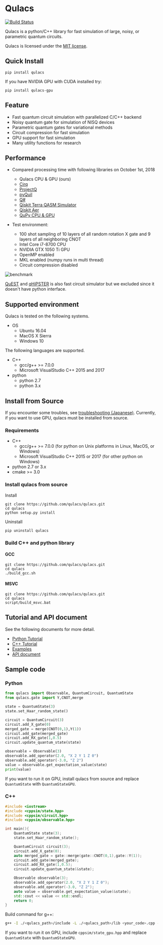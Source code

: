  
# Qulacs
[![Build Status](https://travis-ci.org/qulacs/qulacs.svg?branch=master)](https://travis-ci.org/qulacs/qulacs)

Qulacs is a python/C++ library for fast simulation of large, noisy, or parametric quantum circuits.

Qulacs is licensed under the [MIT license](https://github.com/qulacs/qulacs/blob/master/LICENSE).

## Quick Install

```
pip install qulacs
```

If you have NVIDIA GPU with CUDA installed try:
```
pip install qulacs-gpu
```

## Feature
- Fast quantum circuit simulation with parallelized C/C++ backend
- Noisy quantum gate for simulation of NISQ devices
- Parametric quantum gates for variational methods
- Circuit compression for fast simulation
- GPU support for fast simulation
- Many utility functions for research

## Performance
- Compared processing time with following libraries on October 1st, 2018
    - Qulacs CPU & GPU (ours)
    - [Cirq](https://github.com/quantumlib/Cirq)
    - [ProjectQ](https://github.com/ProjectQ-Framework/ProjectQ)
    - [pyQuil](https://github.com/rigetticomputing/pyquil)
    - [Q#](https://github.com/Microsoft/Quantum)
    - [Qiskit Terra QASM Simulator](https://github.com/Qiskit/qiskit-terra/tree/master/src/qasm-simulator-cpp)
    - [Qiskit Aer](https://github.com/Qiskit/qiskit-aer)
    - [QuPy CPU & GPU](https://github.com/ken-nakanishi/qupy)

- Test environment:
    - 100 shot sampling of 10 layers of all random rotation X gate and 9 layers of all neighboring CNOT
    - Intel Core i7-8700 CPU
    - NVIDIA GTX 1050 Ti GPU
    - OpenMP enabled
    - MKL enabled (numpy runs in multi thread)
    - Circuit compression disabled
    
![benchmark](https://storage.googleapis.com/qunasys/Qulacs_bench.png)

[QuEST](https://github.com/quest-kit/QuEST) and [qHiPSTER](https://github.com/intel/Intel-QS) is also fast circuit
simulator but we excluded since it doesn't have python interface.

## Supported environment
Qulacs is tested on the following systems.

- OS
  - Ubuntu 16.04
  - MacOS X Sierra
  - Windows 10

The following languages are supported.

- C++
  - gcc/g++ >= 7.0.0
  - Microsoft VisualStudio C++ 2015 and 2017
- python
  - python 2.7
  - python 3.x


## Install from Source
If you encounter some troubles, see [troubleshooting (Japanese)](http://qulacs.org/md_4__trouble_shooting.html).
Currently, if you want to use GPU, qulacs must be installed from source.

### Requirements

- C++
    - gcc/g++ >= 7.0.0  (for python on Unix platforms in Linux, MacOS, or Windows)
    - Microsoft VisualStudio C++ 2015 or 2017   (for other python on Windows)
- python 2.7 or 3.x
- cmake >= 3.0

### Install qulacs from source

Install
```
git clone https://github.com/qulacs/qulacs.git
cd qulacs
python setup.py install
```

Uninstall
```
pip uninstall qulacs
```

### Build C++ and python library

#### GCC
```
git clone https://github.com/qulacs/qulacs.git
cd qulacs
./build_gcc.sh
```

#### MSVC
```
git clone https://github.com/qulacs/qulacs.git
cd qulacs
script/build_msvc.bat
```

## Tutorial and API document

See the following documents for more detail.

- [Python Tutorial](http://qulacs.org/md_3__tutorial_python.html)
- [C++ Tutorial](http://qulacs.org/md_2__tutorial__c_p_p.html)  
- [Examples](https://github.com/qulacs/quantum-circuits)  
- [API document](http://qulacs.org/annotated.html)   

## Sample code
### Python
```python
from qulacs import Observable, QuantumCircuit, QuantumState
from qulacs.gate import Y,CNOT,merge

state = QuantumState(3)
state.set_Haar_random_state()

circuit = QuantumCircuit(3)
circuit.add_X_gate(0)
merged_gate = merge(CNOT(0,1),Y(1))
circuit.add_gate(merged_gate)
circuit.add_RX_gate(1,0.5)
circuit.update_quantum_state(state)

observable = Observable(3)
observable.add_operator(2.0, "X 2 Y 1 Z 0")
observable.add_operator(-3.0, "Z 2")
value = observable.get_expectation_value(state)
print(value)
```

If you want to run it on GPU, install qulacs from source and replace <code>QuantumState</code> with <code>QuantumStateGPU</code>.

### C++

```cpp
#include <iostream>
#include <cppsim/state.hpp>
#include <cppsim/circuit.hpp>
#include <cppsim/observable.hpp>

int main(){
    QuantumState state(3);
    state.set_Haar_random_state();

    QuantumCircuit circuit(3);
    circuit.add_X_gate(0);
    auto merged_gate = gate::merge(gate::CNOT(0,1),gate::Y(1));
    circuit.add_gate(merged_gate);
    circuit.add_RX_gate(1,0.5);
    circuit.update_quantum_state(&state);

    Observable observable(3);
    observable.add_operator(2.0, "X 2 Y 1 Z 0");
    observable.add_operator(-3.0, "Z 2");
    auto value = observable.get_expectation_value(&state);
    std::cout << value << std::endl;
    return 0;
}
```

Build command for g++:
```sh
g++ -I ./<qulacs_path>/include -L ./<qulacs_path>/lib <your_code>.cpp -lcppsim.so
```

If you want to run it on GPU, include <code>cppsim/state_gpu.hpp</code> and replace <code>QuantumState</code> with <code>QuantumStateGPU</code>.


